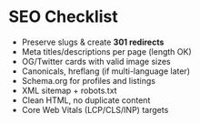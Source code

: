# SEO Checklist

- Preserve slugs & create **301 redirects**
- Meta titles/descriptions per page (length OK)
- OG/Twitter cards with valid image sizes
- Canonicals, hreflang (if multi-language later)
- Schema.org for profiles and listings
- XML sitemap + robots.txt
- Clean HTML, no duplicate content
- Core Web Vitals (LCP/CLS/INP) targets
